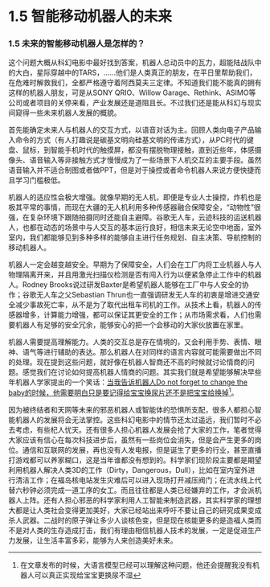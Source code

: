 # 1.5 智能移动机器人的未来

### 1.5 未来的智能移动机器人是怎样的？

这个问题大概从科幻电影中最好找到答案，机器人总动员中的瓦力，超能陆战队中的大白，星际穿越中的TARS，……他们是人类真正的朋友，在平日里帮助我们，在危难时解救我们，全都严格遵守着阿西莫夫三定律。不知道我们能不能真的拥有这样的机器人朋友，可是从SONY QRIO、Willow Garage、Rethink、ASIMO等公司或者项目的关停来看，产业发展还是道阻且长。不过我们还是能从科幻与现实间窥得一些未来机器人发展的概貌。

首先能确定未来人与机器人的交互方式，以语音对话为主。回顾人类向电子产品输入命令的方式（有人打趣说是碳基文明向硅基文明的传递方式），从PC时代的键盘、鼠标，到智能手机时代的触摸屏，都没有摆脱物理接触，直到近些年，体感摄像头、语音输入等非接触方式才慢慢成为了一些场景下人机交互的主要手段。虽然语音输入并不适合制图或者做PPT，但是对于操控或者命令机器人来说方便快捷而且学习门槛极低。

机器人的适应性会极大增强。就像早期的无人机，即便是专业人士操控，炸机也是极其平常的事情，而现在大疆的无人机利用多种传感器融合保障安全，“动物性”很强，在复杂环境下跟随拍摄同时还能自主避障。谷歌无人车，云迹科技的运送机器人，也都在动态的场景中与人交互的基本运行良好，相信未来无论空中地面，室外室内，我们都能够见到多种多样的能够自主进行任务规划、自主决策、导航控制的移动机器人。

机器人一定会越变越安全。早期为了保障安全，人们会在工厂内将工业机器人与人物理隔离开来，并且用激光扫描仪检测是否有闯入行为以便紧急停止工作中的机器人。Rodney Brooks说过研发Baxter是希望机器人能够在工厂中与人安全的协作；谷歌无人车之父Sebastian Thrun也一直强调研发无人车的初衷是增进交通安全减少事故死亡率，从不是为了取代出租车司机的工作。从技术上看，机器人的传感器增多，计算能力增强，都可以保证其更安全的工作；从市场需求看，人们也需要机器人有足够的安全冗余，能够安心的把一个会移动的大家伙放置在家里。

机器人需要提高理解能力。人类的交互总是存在情境的，又会利用手势、表情、眼神、语气等进行辅助的表达。那么机器人在对同样的语言内容就可能需要做出不同的处理。现在提到这些问题，就好像在机器人智商还不高的时候就讨论情商的问题。感觉我们在讨论如何提高机器人情商的问题。其实我们就是希望能够解决早些年机器人学家提出的一个笑话：[当我告诉机器人Do not forget to change the baby的时候，他需要明白只是要记得给宝宝换尿片还不是把宝宝给换掉](#user-content-fn-1)[^1]。

因为被终结者和天网等未来的邪恶机器人或智能体的恐惧所支配，很多人都担心智能机器人的发展将会无法掌控。这些科幻电影中的情节还太过遥远，我们暂时不必去考虑，有些杞人忧天。还有很多人担心机器人发展会抢了大家的工作，笔者觉得大家应该有信心在每次科技进步后，虽然有一些岗位会消失，但是会产生更多的岗位。通信和互联网的发展，再也没有人发电报，但是诞生了更多的行业，甚至直播打游戏都可以养家糊口，这是当年谁都没有想到的。科学家们现阶段主要都是期望利用机器人解决人类3D的工作（Dirty，Dangerous，Dull），比如在室内室外进行清洁工作；在福岛核电站发生灾难后可以进入现场打开减压阀门；在流水线上代替六秒钟必须完成一道工序的女工。而且往往都是人类已经嫌弃的工作，才会派机器人上阵。还有人担心邪恶的科学家利用人工智能来制造武器，其实科学家的理想大都是让人类社会变得更加美好，大家已经站出来呼吁不要让自己的研究成果变成杀人武器。二战时的原子弹让多少人谈核色变，但是现在核能更多的是造福人类而不是对人类的生存造成打击，我们有理由相信机器人技术的发展，一定是促进生产力发展，让生活丰富多彩，能够为人来创造美好未来。



[^1]: 在文章发布的时候，大语言模型已经可以理解这种问题，他还会提醒我没有机器人可以真正实现给宝宝更换尿不湿
